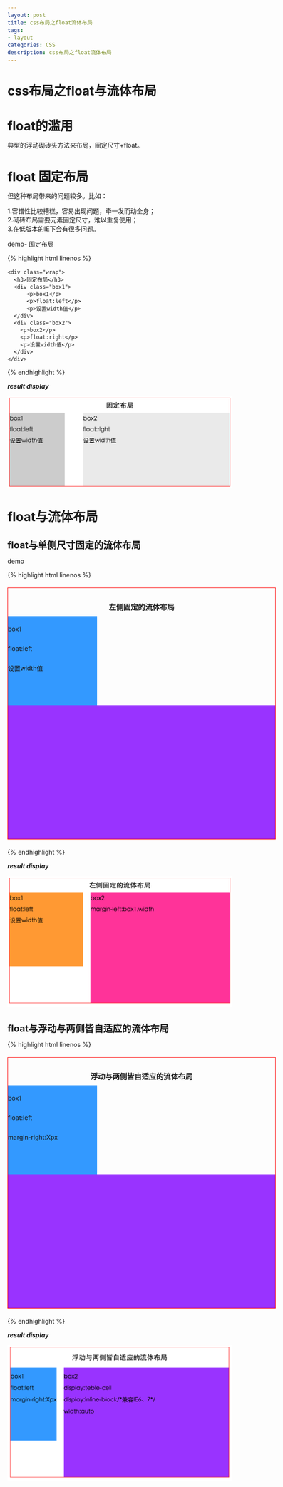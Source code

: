 ```yaml
---
layout: post
title: css布局之float流体布局
tags:
- layout
categories: CSS
description: css布局之float流体布局
---
```


# css布局之float与流体布局

# float的滥用
典型的浮动砌砖头方法来布局，固定尺寸+float。

# float 固定布局

但这种布局带来的问题较多。比如：

1.容错性比较槽糕，容易出现问题，牵一发而动全身；  
2.砌砖布局需要元素固定尺寸，难以重复使用；  
3.在低版本的IE下会有很多问题。

demo- 固定布局

{% highlight html linenos %}
<!doctype html>
<html>
<head>
<meta charset="utf-8">
<title>test</title>
<style>
*{
    margin: 0;
    padding: 0;
}
.wrap{
  overflow: hidden;
  width: 600px;
  margin: 20px auto;
  line-height: 30px;
  border:1px solid red;
}
h3 {
  text-align: center;
  line-height: 40px;
}
.box1 {
  float: left;
  width: 150px;
  height: 200px;
  background-color: #ccc;
}
/* 固定布局写法 */
.box2 {
  float: right;
  width: 400px;
  height: 200px;
  background-color: #eaeaea;
}
/*清除浮动造成的影响*/
.clearfix:after{content: '';display: table;clear: both;}
.clearfix{*zoom:1;}
</style>
</head>
<body>

    <div class="wrap">
      <h3>固定布局</h3>
      <div class="box1">
          <p>box1</p>
          <p>float:left</p>
          <p>设置width值</p>
      </div>
      <div class="box2">
        <p>box2</p>
        <p>float:right</p>
        <p>设置width值</p>
      </div>
    </div>

</body>
</html>
{% endhighlight %}

**_result display_**
<div class="rd">
    <img src="/assets/images/2016/10-11-12/11-11-1.png" alt="">
</div>

# float与流体布局

## float与单侧尺寸固定的流体布局

demo

{% highlight html linenos %}
<!doctype html>
<html>
<head>
<meta charset="utf-8">
<title>浮动与单侧尺寸固定的流体布局</title>
<style>
*{
    margin: 0;
    padding: 0;
}
.wrap {
    width: 600px;
    margin: 20px auto;
    line-height: 30px;
    border: 1px solid red;
}
h3 {
  text-align: center;
  line-height: 40px;
}
.box1 {
    float: left;
    width: 200px;
    height: 200px;
    background: #f93;
}
/* 流体布局写法 */
.box2 {
    height: 300px;
    margin-left: 220px;
    background: #f39;
}
/*清除浮动造成的影响*/
.clearfix:after{content: '';display: table;clear: both;}
.clearfix{*zoom:1;}
</style>
</head>
<body>
  <div class="wrap">
    <h3>左侧固定的流体布局</h3>
    <div class="box1">
      <p>box1</p>
      <p>float:left</p>
      <p>设置width值</p>
    </div>
    <div class="box2">
      <p>box2</p>
      <p>margin-left:box1.width</p>
    </div>
  </div> 
   
</body>
</html>
{% endhighlight %}

**_result display_**
<div class="rd">
    <img src="/assets/images/2016/10-11-12/11-11-2.png" alt="">
</div>

## float与浮动与两侧皆自适应的流体布局

{% highlight html linenos %}
<!doctype html>
<html>
<head>
<meta charset="utf-8">
<title>浮动与两侧皆自适应的流体布局</title>
<style>
.wrap {
	width: 600px;
	overflow: hidden;
	margin: 20px auto; 
	border: 1px solid red;
}
h3 {
	text-align: center;
}
/* 浮动与两侧皆自适应的流体布局写法*/
.box1 {
	float: left;
	height: 200px;
	margin-right:20px;
	background: #39f;
}
.box2 {
	display: table-cell; 
	*display: inline-block; /*兼容IE6、7*/
	width: 2000px; 
	*width: auto;
	height:300px;
	background: #93f; 
}
/*清除浮动造成的影响*/
.clearfix:after{content: '';display: table;clear: both;}
.clearfix{*zoom:1;}

</style>
</head>
<body>

<div class="wrap">
	<h3>浮动与两侧皆自适应的流体布局</h3>
	<div class="box1">
		<p>box1</p>
		<p>float:left</p>
		<p>margin-right:Xpx</p>
	</div>
	<div class="box2">
		<p>box2</p>
		<p>display:teble-cell</p>
		<p>display:inline-block/*兼容IE6、7*/</p>
		<p>width:auto</p>
	</div>
</div>

</body>
</html>
{% endhighlight %}

**_result display_**
<div class="rd">
    <img src="/assets/images/2016/10-11-12/11-11-3.png" alt="">
</div>




































